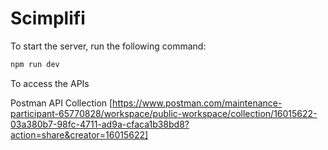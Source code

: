 # Scimplifi

To start the server, run the following command:

```bash
npm run dev
```

To access the APIs

Postman API Collection 
[https://www.postman.com/maintenance-participant-65770828/workspace/public-workspace/collection/16015622-03a380b7-98fc-4711-ad9a-cfaca1b38bd8?action=share&creator=16015622]
